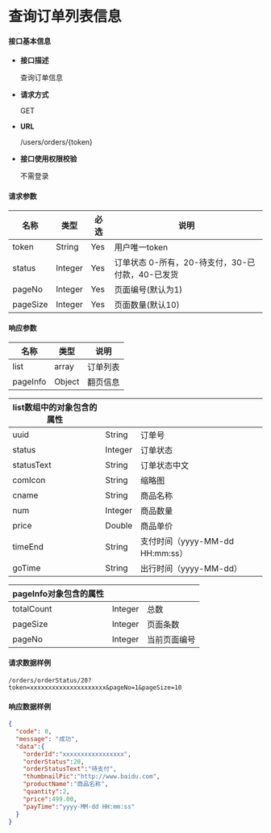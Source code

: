 # 查询订单列表信息

#### **接口基本信息**

* **接口描述**

  查询订单信息

* **请求方式**

  GET

* **URL**

  /users/orders/{token}

* **接口使用权限校验**

  不需登录

#### **请求参数**

| 名称 | 类型 | 必选 | 说明 |
| --- | --- | --- | --- |
| token | String | Yes | 用户唯一token |
| status | Integer | Yes | 订单状态 0-所有，20-待支付，30-已付款，40-已发货 |
| pageNo | Integer | Yes | 页面编号(默认为1) |
| pageSize | Integer | Yes | 页面数量(默认10) |

#### **响应参数**

| 名称 | 类型 | 说明 |
| --- | --- | --- |
| list | array | 订单列表 |
| pageInfo | Object | 翻页信息 |

| list数组中的对象包含的属性 |  |  |
| --- | --- | --- |
| uuid | String | 订单号 |
| status | Integer | 订单状态 |
| statusText | String | 订单状态中文 |
| comIcon | String | 缩略图 |
| cname | String | 商品名称 |
| num | Integer | 商品数量 |
| price | Double | 商品单价 |
| timeEnd | String | 支付时间（yyyy-MM-dd HH:mm:ss） |
| goTime | String | 出行时间（yyyy-MM-dd） |

| pageInfo对象包含的属性 |  |  |
| --- | --- | --- |
| totalCount | Integer | 总数 |
| pageSize | Integer | 页面条数 |
| pageNo | Integer | 当前页面编号 |



#### **请求数据样例**

```url
/orders/orderStatus/20?token=xxxxxxxxxxxxxxxxxxxxx&pageNo=1&pageSize=10
```

#### **响应数据样例**

```json
{
  "code": 0,
  "message": "成功",
  "data":{
    "orderId":"xxxxxxxxxxxxxxxxx",
    "orderStatus":20,
    "orderStatusText":"待支付",
    "thumbnailPic":"http://www.baidu.com",
    "productName":"商品名称",
    "quantity":2,
    "price":499.00,
    "payTime":"yyyy-MM-dd HH:mm:ss"
  }
}
```



